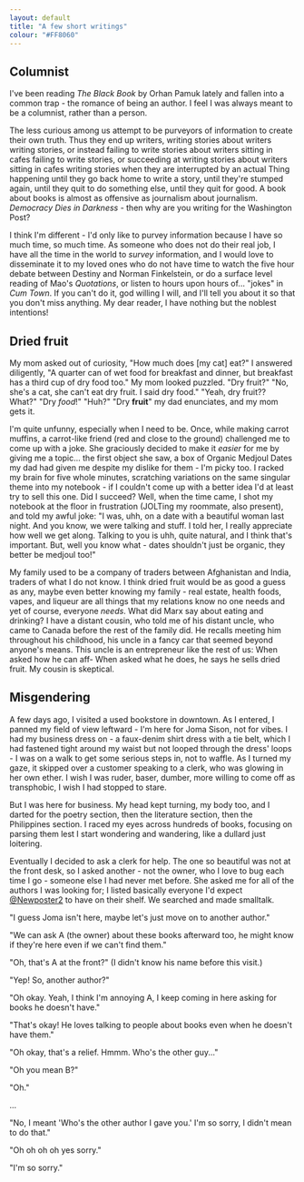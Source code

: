 ```yaml
---
layout: default
title: "A few short writings"
colour: "#FF8060"
---
```


## Columnist

I've been reading *The Black Book* by Orhan Pamuk lately and fallen into a common trap - the romance of being an author. I feel I was always meant to be a columnist, rather than a person.

The less curious among us attempt to be purveyors of information to create their own truth. Thus they end up writers, writing stories about writers writing stories, or instead failing to write stories about writers sitting in cafes failing to write stories, or succeeding at writing stories about writers sitting in cafes writing stories when they are interrupted by an actual Thing happening until they go back home to write a story, until they're stumped again, until they quit to do something else, until they quit for good. A book about books is almost as offensive as journalism about journalism. *Democracy Dies in Darkness* - then why are you writing for the Washington Post?

I think I'm different - I'd only like to purvey information because I have so much time, so much time. As someone who does not do their real job, I have all the time in the world to *survey* information, and I would love to disseminate it to my loved ones who do not have time to watch the five hour debate between Destiny and Norman Finkelstein, or do a surface level reading of Mao's *Quotations*, or listen to hours upon hours of... "jokes" in *Cum Town*. If you can't do it, god willing I will, and I'll tell you about it so that you don't miss anything. My dear reader, I have nothing but the noblest intentions!

## Dried fruit

My mom asked out of curiosity, "How much does [my cat] eat?" I answered diligently, "A quarter can of wet food for breakfast and dinner, but breakfast has a third cup of dry food too." My mom looked puzzled. "Dry fruit?" "No, she's a cat, she can't eat dry fruit. I said dry food." "Yeah, dry fruit?? What?" "Dry *food*!" "Huh?" "Dry **fruit**" my dad enunciates, and my mom gets it.

I'm quite unfunny, especially when I need to be. Once, while making carrot muffins, a carrot-like friend (red and close to the ground) challenged me to come up with a joke. She graciously decided to make it *easier* for me by giving me a topic... the first object she saw, a box of Organic Medjoul Dates my dad had given me despite my dislike for them - I'm picky too. I racked my brain for five whole minutes, scratching variations on the same singular theme into my notebook - if I couldn't come up with a better idea I'd at least try to sell this one. Did I succeed? Well, when the time came, I shot my notebook at the floor in frustration (JOLTing my roommate, also present), and told my awful joke: "I was, uhh, on a date with a beautiful woman last night. And you know, we were talking and stuff. I told her, I really appreciate how well we get along. Talking to you is uhh, quite natural, and I think that's important. But, well you know what - dates shouldn't just be organic, they better be medjoul too!"

My family used to be a company of traders between Afghanistan and India, traders of what I do not know. I think dried fruit would be as good a guess as any, maybe even better knowing my family - real estate, health foods, vapes, and liqueur are all things that my relations know no one needs and yet of course, everyone *needs*. What did Marx say about eating and drinking? I have a distant cousin, who told me of his distant uncle, who came to Canada before the rest of the family did. He recalls meeting him throughout his childhood, his uncle in a fancy car that seemed beyond anyone's means. This uncle is an entrepreneur like the rest of us: When asked how he can aff- When asked what he does, he says he sells dried fruit. My cousin is skeptical.

## Misgendering

A few days ago, I visited a used bookstore in downtown. As I entered, I panned my field of view leftward - I'm here for Joma Sison, not for vibes. I had my business dress on - a faux-denim shirt dress with a tie belt, which I had fastened tight around my waist but not looped through the dress' loops - I was on a walk to get some serious steps in, not to waffle. As I turned my gaze, it skipped over a customer speaking to a clerk, who was glowing in her own ether. I wish I was ruder, baser, dumber, more willing to come off as transphobic, I wish I had stopped to stare.

But I was here for business. My head kept turning, my body too, and I darted for the poetry section, then the literature section, then the Philippines section. I raced my eyes across hundreds of books, focusing on parsing them lest I start wondering and wandering, like a dullard just loitering.

Eventually I decided to ask a clerk for help. The one so beautiful was not at the front desk, so I asked another - not the owner, who I love to bug each time I go - someone else I had never met before. She asked me for all of the authors I was looking for; I listed basically everyone I'd expect [@Newposter2](https://x.com/Newposter2) to have on their shelf. We searched and made smalltalk.

"I guess Joma isn't here, maybe let's just move on to another author."

"We can ask A (the owner) about these books afterward too, he might know if they're here even if we can't find them."

"Oh, that's A at the front?" (I didn't know his name before this visit.)

"Yep! So, another author?"

"Oh okay. Yeah, I think I'm annoying A, I keep coming in here asking for books he doesn't have."

"That's okay! He loves talking to people about books even when he doesn't have them."

"Oh okay, that's a relief. Hmmm. Who's the other guy..."

"Oh you mean B?"

"Oh."

...

"No, I meant 'Who's the other author I gave you.' I'm so sorry, I didn't mean to do that."

"Oh oh oh oh yes sorry."

"I'm so sorry."
